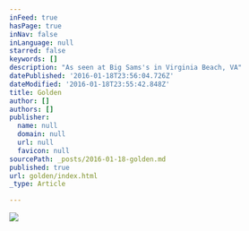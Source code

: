 ```yaml
---
inFeed: true
hasPage: true
inNav: false
inLanguage: null
starred: false
keywords: []
description: "As seen at Big Sams's in Virginia Beach, VA"
datePublished: '2016-01-18T23:56:04.726Z'
dateModified: '2016-01-18T23:55:42.848Z'
title: Golden
author: []
authors: []
publisher:
  name: null
  domain: null
  url: null
  favicon: null
sourcePath: _posts/2016-01-18-golden.md
published: true
url: golden/index.html
_type: Article

---
```

![](https://the-grid-user-content.s3-us-west-2.amazonaws.com/41dce6c6-6ffb-4503-acd9-b1c8fd9043cf.jpg)